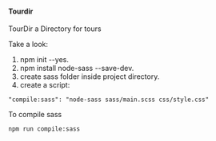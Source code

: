 #### Tourdir

TourDir a Directory for tours

Take a look:

1. npm init --yes.
2. npm install node-sass --save-dev.
3. create sass folder inside project directory.
4. create a script:

```
"compile:sass": "node-sass sass/main.scss css/style.css"
```

To compile sass

```
npm run compile:sass
```
